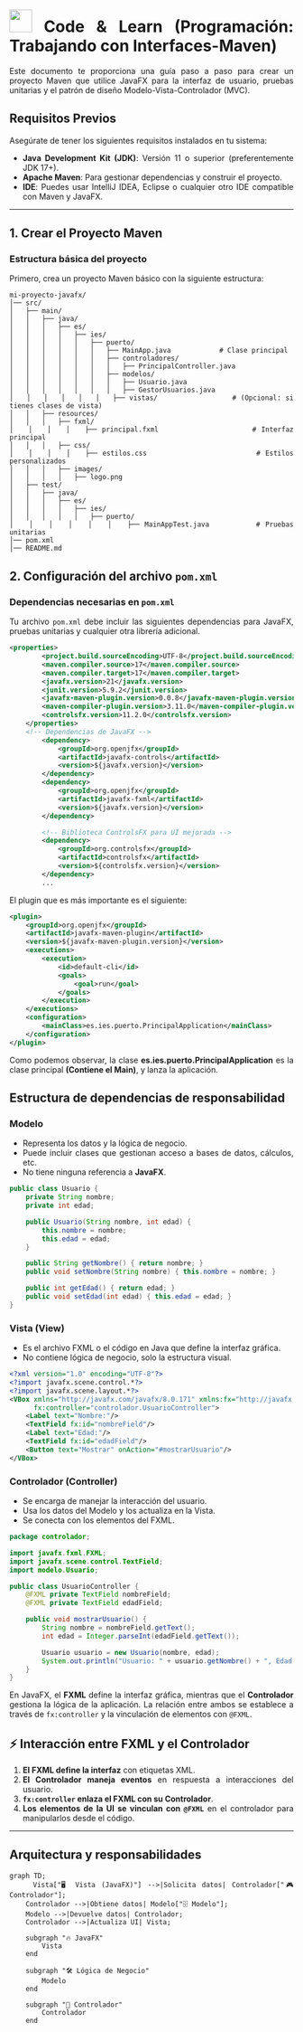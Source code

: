 <div align="justify">

# <img src=../../../../images/coding-book.png width="40"> Code & Learn (Programación: Trabajando con Interfaces-Maven)

Este documento te proporciona una guía paso a paso para crear un proyecto Maven que utilice JavaFX para la interfaz de usuario, pruebas unitarias y el patrón de diseño Modelo-Vista-Controlador (MVC).

## Requisitos Previos

Asegúrate de tener los siguientes requisitos instalados en tu sistema:

- **Java Development Kit (JDK)**: Versión 11 o superior (preferentemente JDK 17+).
- **Apache Maven**: Para gestionar dependencias y construir el proyecto.
- **IDE**: Puedes usar IntelliJ IDEA, Eclipse o cualquier otro IDE compatible con Maven y JavaFX.

---

## 1. Crear el Proyecto Maven

### Estructura básica del proyecto

Primero, crea un proyecto Maven básico con la siguiente estructura:

```code
mi-proyecto-javafx/
│── src/
│   ├── main/
│   │   ├── java/
│   │   │   ├── es/
│   │   │   │   ├── ies/
│   │   │   │   │   ├── puerto/
│   │   │   │   │   │   ├── MainApp.java            # Clase principal
│   │   │   │   │   │   ├── controladores/
│   │   │   │   │   │   │   ├── PrincipalController.java
│   │   │   │   │   │   ├── modelos/
│   │   │   │   │   │   │   ├── Usuario.java
│   │   │   │   │   │   │   ├── GestorUsuarios.java
│   │   │   │   │   │   ├── vistas/                 # (Opcional: si tienes clases de vista)
│   │   ├── resources/
│   │   │   ├── fxml/
│   │   │   │   ├── principal.fxml                   # Interfaz principal
│   │   │   ├── css/
│   │   │   │   ├── estilos.css                      # Estilos personalizados
│   │   │   ├── images/
│   │   │   │   ├── logo.png
│   ├── test/
│   │   ├── java/
│   │   │   ├── es/
│   │   │   │   ├── ies/
│   │   │   │   │   ├── puerto/
│   │   │   │   │   │   ├── MainAppTest.java         # Pruebas unitarias
│── pom.xml
│── README.md
```

## 2. Configuración del archivo `pom.xml`

### Dependencias necesarias en `pom.xml`

Tu archivo `pom.xml` debe incluir las siguientes dependencias para JavaFX, pruebas unitarias y cualquier otra librería adicional.

```xml
<properties>
        <project.build.sourceEncoding>UTF-8</project.build.sourceEncoding>
        <maven.compiler.source>17</maven.compiler.source>
        <maven.compiler.target>17</maven.compiler.target>
        <javafx.version>21</javafx.version>
        <junit.version>5.9.2</junit.version>
        <javafx-maven-plugin.version>0.0.8</javafx-maven-plugin.version>
        <maven-compiler-plugin.version>3.11.0</maven-compiler-plugin.version>
        <controlsfx.version>11.2.0</controlsfx.version>
    </properties>
    <!-- Dependencias de JavaFX -->
        <dependency>
            <groupId>org.openjfx</groupId>
            <artifactId>javafx-controls</artifactId>
            <version>${javafx.version}</version>
        </dependency>
        <dependency>
            <groupId>org.openjfx</groupId>
            <artifactId>javafx-fxml</artifactId>
            <version>${javafx.version}</version>
        </dependency>

        <!-- Biblioteca ControlsFX para UI mejorada -->
        <dependency>
            <groupId>org.controlsfx</groupId>
            <artifactId>controlsfx</artifactId>
            <version>${controlsfx.version}</version>
        </dependency>
        ...
```

El plugin que es más importante es el siguiente:

```xml
<plugin>
    <groupId>org.openjfx</groupId>
    <artifactId>javafx-maven-plugin</artifactId>
    <version>${javafx-maven-plugin.version}</version>
    <executions>
        <execution>
            <id>default-cli</id>
            <goals>
                <goal>run</goal>
            </goals>
        </execution>
    </executions>
    <configuration>
        <mainClass>es.ies.puerto.PrincipalApplication</mainClass>
    </configuration>
</plugin>
```

Como podemos observar, la clase **es.ies.puerto.PrincipalApplication** es la clase principal **(Contiene el Main)**, y lanza la aplicación.

## Estructura de dependencias de responsabilidad

### Modelo

- Representa los datos y la lógica de negocio.
- Puede incluir clases que gestionan acceso a bases de datos, cálculos, etc.
- No tiene ninguna referencia a **JavaFX**.

```java
public class Usuario {
    private String nombre;
    private int edad;

    public Usuario(String nombre, int edad) {
        this.nombre = nombre;
        this.edad = edad;
    }

    public String getNombre() { return nombre; }
    public void setNombre(String nombre) { this.nombre = nombre; }

    public int getEdad() { return edad; }
    public void setEdad(int edad) { this.edad = edad; }
}
```

### Vista (View)

- Es el archivo FXML o el código en Java que define la interfaz gráfica.
- No contiene lógica de negocio, solo la estructura visual.

```xml
<?xml version="1.0" encoding="UTF-8"?>
<?import javafx.scene.control.*?>
<?import javafx.scene.layout.*?>
<VBox xmlns="http://javafx.com/javafx/8.0.171" xmlns:fx="http://javafx.com/fxml/1"
      fx:controller="controlador.UsuarioController">
    <Label text="Nombre:"/>
    <TextField fx:id="nombreField"/>
    <Label text="Edad:"/>
    <TextField fx:id="edadField"/>
    <Button text="Mostrar" onAction="#mostrarUsuario"/>
</VBox>
```

### Controlador (Controller)

- Se encarga de manejar la interacción del usuario.
- Usa los datos del Modelo y los actualiza en la Vista.
- Se conecta con los elementos del FXML.

```java
package controlador;

import javafx.fxml.FXML;
import javafx.scene.control.TextField;
import modelo.Usuario;

public class UsuarioController {
    @FXML private TextField nombreField;
    @FXML private TextField edadField;

    public void mostrarUsuario() {
        String nombre = nombreField.getText();
        int edad = Integer.parseInt(edadField.getText());

        Usuario usuario = new Usuario(nombre, edad);
        System.out.println("Usuario: " + usuario.getNombre() + ", Edad: " + usuario.getEdad());
    }
}
```

En JavaFX, el **FXML** define la interfaz gráfica, mientras que el **Controlador** gestiona la lógica de la aplicación. La relación entre ambos se establece a través de `fx:controller` y la vinculación de elementos con `@FXML`.

## ⚡ Interacción entre FXML y el Controlador

1. **El FXML define la interfaz** con etiquetas XML.
2. **El Controlador maneja eventos** en respuesta a interacciones del usuario.
3. **`fx:controller` enlaza el FXML con su Controlador**.
4. **Los elementos de la UI se vinculan con `@FXML`** en el controlador para manipularlos desde el código.

---

## Arquitectura y responsabilidades

```mermaid
graph TD;
    Vista["🖥️ Vista (JavaFX)"] -->|Solicita datos| Controlador["🎮 Controlador"];
    Controlador -->|Obtiene datos| Modelo["🗄️ Modelo"];
    Modelo -->|Devuelve datos| Controlador;
    Controlador -->|Actualiza UI| Vista;

    subgraph "🔥 JavaFX"
        Vista
    end

    subgraph "🛠️ Lógica de Negocio"
        Modelo
    end

    subgraph "🧩 Controlador"
        Controlador
    end
```

</div>